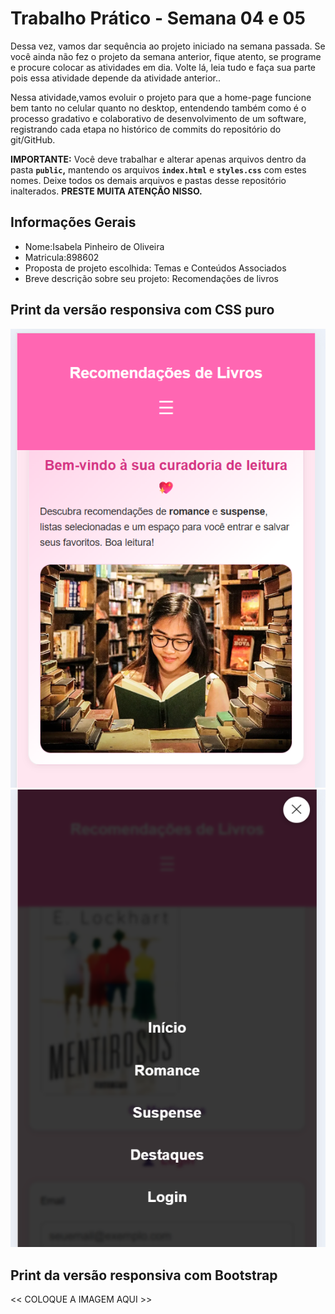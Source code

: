 # Trabalho Prático - Semana 04 e 05

Dessa vez, vamos dar sequência ao projeto iniciado na semana passada. Se você ainda não fez o projeto da semana anterior, fique atento, se programe e procure colocar as atividades em dia. Volte lá, leia tudo e faça sua parte pois essa atividade depende da atividade anterior..

Nessa atividade,vamos evoluir o projeto para que a home-page funcione bem tanto no celular quanto no desktop, entendendo também como é o processo gradativo e colaborativo de desenvolvimento de um software, registrando cada etapa no histórico de commits do repositório do git/GitHub.

**IMPORTANTE:** Você deve trabalhar e alterar apenas arquivos dentro da pasta **`public`,** mantendo os arquivos **`index.html`** e **`styles.css`** com estes nomes. Deixe todos os demais arquivos e pastas desse repositório inalterados. **PRESTE MUITA ATENÇÃO NISSO.**

## Informações Gerais

- Nome:Isabela Pinheiro de Oliveira
- Matricula:898602
- Proposta de projeto escolhida: Temas e Conteúdos Associados
- Breve descrição sobre seu projeto: Recomendações de livros


## Print da versão responsiva com CSS puro

![alt text](image1.png)
![alt text](image2.png)

## Print da versão responsiva com Bootstrap

<<  COLOQUE A IMAGEM AQUI >>
